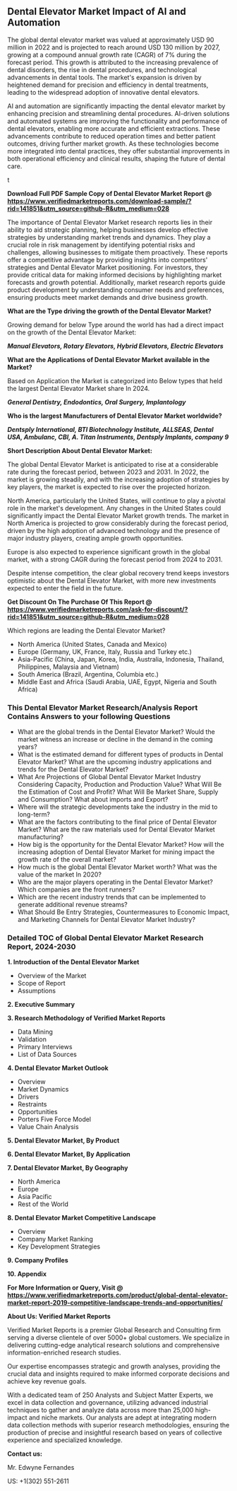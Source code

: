 <h2>Dental Elevator Market Impact of AI and Automation</h2><p>The global dental elevator market was valued at approximately USD 90 million in 2022 and is projected to reach around USD 130 million by 2027, growing at a compound annual growth rate (CAGR) of 7% during the forecast period. This growth is attributed to the increasing prevalence of dental disorders, the rise in dental procedures, and technological advancements in dental tools. The market's expansion is driven by heightened demand for precision and efficiency in dental treatments, leading to the widespread adoption of innovative dental elevators.</p><p>AI and automation are significantly impacting the dental elevator market by enhancing precision and streamlining dental procedures. AI-driven solutions and automated systems are improving the functionality and performance of dental elevators, enabling more accurate and efficient extractions. These advancements contribute to reduced operation times and better patient outcomes, driving further market growth. As these technologies become more integrated into dental practices, they offer substantial improvements in both operational efficiency and clinical results, shaping the future of dental care.</p>t</p><p id="" class=""><strong>Download Full PDF Sample Copy of Dental Elevator Market Report @ <a href="https://www.verifiedmarketreports.com/download-sample/?rid=141851&utm_source=github-R&utm_medium=028" target="_blank">https://www.verifiedmarketreports.com/download-sample/?rid=141851&utm_source=github-R&utm_medium=028</a></strong></p><p>The importance of&nbsp;Dental Elevator Market research reports lies in their ability to aid strategic planning, helping businesses develop effective strategies by understanding market trends and dynamics. They play a crucial role in risk management by identifying potential risks and challenges, allowing businesses to mitigate them proactively. These reports offer a competitive advantage by providing insights into competitors' strategies and Dental Elevator Market positioning. For investors, they provide critical data for making informed decisions by highlighting market forecasts and growth potential. Additionally, market research reports guide product development by understanding consumer needs and preferences, ensuring products meet market demands and drive business growth.</p><p><strong>What are the&nbsp;Type driving the growth of the Dental Elevator Market?</strong></p><p id="" class="">Growing demand for below Type around the world has had a direct impact on the growth of the Dental Elevator Market:</p><em><strong>Manual Elevators, Rotary Elevators, Hybrid Elevators, Electric Elevators</strong></em></p><strong>What are the&nbsp;Applications&nbsp;of Dental Elevator Market available in the Market?</strong></p><p id="" class="">Based on Application the Market is categorized into Below types that held the largest Dental Elevator Market share In 2024.</p><em><strong>General Dentistry, Endodontics, Oral Surgery, Implantology</strong></em></p><strong>Who is the largest Manufacturers of Dental Elevator Market worldwide?</strong></p><p><em><strong>Dentsply International, BTI Biotechnology Institute, ALLSEAS, Dental USA, Ambulanc, CBI, A. Titan Instruments, Dentsply Implants, company 9</strong></em></p><p id="" class=""><strong>Short Description About Dental Elevator Market:</strong></p><p>The global Dental Elevator Market is anticipated to rise at a considerable rate during the forecast period, between 2023 and 2031. In 2022, the market is growing steadily, and with the increasing adoption of strategies by key players, the market is expected to rise over the projected horizon.</p><p>North America, particularly the United States, will continue to play a pivotal role in the market's development. Any changes in the United States could significantly impact the Dental Elevator Market growth trends. The market in North America is projected to grow considerably during the forecast period, driven by the high adoption of advanced technology and the presence of major industry players, creating ample growth opportunities.</p><p>Europe is also expected to experience significant growth in the global market, with a strong CAGR during the forecast period from 2024 to 2031.</p><p>Despite intense competition, the clear global recovery trend keeps investors optimistic about the Dental Elevator Market, with more new investments expected to enter the field in the future.</p><p id="" class=""><strong>Get Discount On The Purchase Of This Report @ <a href="https://www.verifiedmarketreports.com/ask-for-discount/?rid=141851&utm_source=github-R&utm_medium=028" target="_blank">https://www.verifiedmarketreports.com/ask-for-discount/?rid=141851&utm_source=github-R&utm_medium=028</a></strong></p>Which regions are leading the Dental Elevator Market?</p><ul><li>North America (United States, Canada and Mexico)</li><li>Europe (Germany, UK, France, Italy, Russia and Turkey etc.)</li><li>Asia-Pacific (China, Japan, Korea, India, Australia, Indonesia, Thailand, Philippines, Malaysia and Vietnam)</li><li>South America (Brazil, Argentina, Columbia etc.)</li><li>Middle East and Africa (Saudi Arabia, UAE, Egypt, Nigeria and South Africa)</li></ul><h3 id="" class="">This Dental Elevator Market Research/Analysis Report Contains Answers to your following Questions</h3><ul><li>What are the global trends in the Dental Elevator Market? Would the market witness an increase or decline in the demand in the coming years?</li><li>What is the estimated demand for different types of products in Dental Elevator Market? What are the upcoming industry applications and trends for the Dental Elevator Market?</li><li>What Are Projections of Global Dental Elevator Market Industry Considering Capacity, Production and Production Value? What Will Be the Estimation of Cost and Profit? What Will Be Market Share, Supply and Consumption? What about imports and Export?</li><li>Where will the strategic developments take the industry in the mid to long-term?</li><li>What are the factors contributing to the final price of Dental Elevator Market? What are the raw materials used for Dental Elevator Market manufacturing?</li><li>How big is the opportunity for the Dental Elevator Market? How will the increasing adoption of Dental Elevator Market for mining impact the growth rate of the overall market?</li><li>How much is the global Dental Elevator Market worth? What was the value of the market In 2020?</li><li>Who are the major players operating in the Dental Elevator Market? Which companies are the front runners?</li><li>Which are the recent industry trends that can be implemented to generate additional revenue streams?</li><li>What Should Be Entry Strategies, Countermeasures to Economic Impact, and Marketing Channels for Dental Elevator Market Industry?</li></ul><h3 id="" class="">Detailed TOC of Global Dental Elevator Market Research Report, 2024-2030</h3><p id="" class=""><strong>1. Introduction of the Dental Elevator Market</strong></p><ul><li>Overview of the Market</li><li>Scope of Report</li><li>Assumptions</li></ul><p id="" class=""><strong>2. Executive Summary</strong></p><p id="" class=""><strong>3. Research Methodology of Verified Market Reports</strong></p><ul><li>Data Mining</li><li>Validation</li><li>Primary Interviews</li><li>List of Data Sources</li></ul><p id="" class=""><strong>4. Dental Elevator Market Outlook</strong></p><ul><li>Overview</li><li>Market Dynamics</li><li>Drivers</li><li>Restraints</li><li>Opportunities</li><li>Porters Five Force Model</li><li>Value Chain Analysis</li></ul><p id="" class=""><strong>5. Dental Elevator Market, By Product</strong></p><p id="" class=""><strong>6. Dental Elevator Market, By Application</strong></p><p id="" class=""><strong>7. Dental Elevator Market, By Geography</strong></p><ul><li>North America</li><li>Europe</li><li>Asia Pacific</li><li>Rest of the World</li></ul><p id="" class=""><strong>8. Dental Elevator Market Competitive Landscape</strong></p><ul><li>Overview</li><li>Company Market Ranking</li><li>Key Development Strategies</li></ul><p id="" class=""><strong>9. Company Profiles</strong></p><p id="" class=""><strong>10. Appendix</strong></p><p id="" class=""><strong>For More Information or Query, Visit @ <a href="https://www.verifiedmarketreports.com/product/global-dental-elevator-market-report-2019-competitive-landscape-trends-and-opportunities/" target="_blank">https://www.verifiedmarketreports.com/product/global-dental-elevator-market-report-2019-competitive-landscape-trends-and-opportunities/</a></strong></p><p id="" class=""><strong>About Us: Verified Market Reports</strong></p><p id="" class="">Verified Market Reports is a premier Global Research and Consulting firm serving a diverse clientele of over 5000+ global customers. We specialize in delivering cutting-edge analytical research solutions and comprehensive information-enriched research studies.</p><p id="" class="">Our expertise encompasses strategic and growth analyses, providing the crucial data and insights required to make informed corporate decisions and achieve key revenue goals.</p><p id="" class="">With a dedicated team of 250 Analysts and Subject Matter Experts, we excel in data collection and governance, utilizing advanced industrial techniques to gather and analyze data across more than 25,000 high-impact and niche markets. Our analysts are adept at integrating modern data collection methods with superior research methodologies, ensuring the production of precise and insightful research based on years of collective experience and specialized knowledge.</p><p id="" class=""><strong>Contact us:</strong></p><p id="" class="">Mr. Edwyne Fernandes</p><p id="" class="">US: +1(302) 551-2611</p>